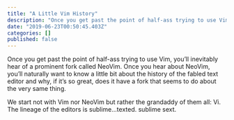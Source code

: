 ```yaml
---
title: "A Little Vim History"
description: "Once you get past the point of half-ass trying to use Vim, you’ll inevitably hear of a prominent fork called NeoVim. Once you hear about…"
date: "2019-06-23T00:50:45.403Z"
categories: []
published: false
---
```


Once you get past the point of half-ass trying to use Vim, you’ll inevitably hear of a prominent fork called NeoVim. Once you hear about NeoVim, you’ll naturally want to know a little bit about the history of the fabled text editor and why, if it’s so great, does it have a fork that seems to do about the very same thing.

We start not with Vim nor NeoVim but rather the grandaddy of them all: Vi. The lineage of the editors is sublime...texted. sublime sext.
